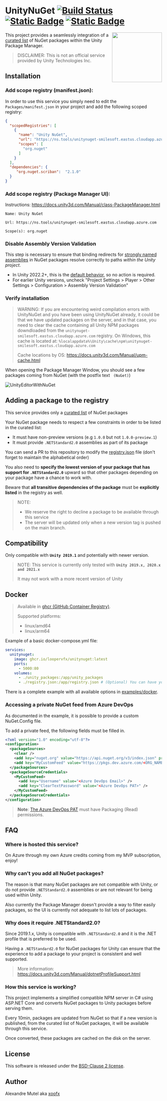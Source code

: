 # UnityNuGet [![Build Status](https://github.com/loopervfx/UnityNuGet/workflows/ci/badge.svg?branch=master)](https://github.com/loopervfx/UnityNuGet/actions) [![Static Badge](https://img.shields.io/badge/server-status-blue)](https://unitynuget-smilesoft.eastus.cloudapp.azure.com/status) [![Static Badge](https://img.shields.io/badge/server-feed-blue)](https://unitynuget-smilesoft.eastus.cloudapp.azure.com/-/all)

<img align="right" width="160px" height="160px" src="img/unitynuget.png">

This project provides a seamlessly integration of a [curated list](registry.json) of NuGet packages within the Unity Package Manager.

> DISCLAIMER: This is not an official service provided by Unity Technologies Inc.

## Installation

### Add scope registry (manifest.json):

In order to use this service you simply need to edit the `Packages/manifest.json` in your project and add the following scoped registry:

```json
{
  "scopedRegistries": [
    {
      "name": "Unity NuGet",
      "url": "https://ns.tools/unitynuget-smilesoft.eastus.cloudapp.azure.com",
      "scopes": [
        "org.nuget"
      ]
    }
  ],
  "dependencies": {
     "org.nuget.scriban":  "2.1.0"
  }
}
```

### Add scope registry (Package Manager UI):

Instructions: https://docs.unity3d.com/Manual/class-PackageManager.html

```
Name: Unity NuGet

Url: https://ns.tools/unitynuget-smilesoft.eastus.cloudapp.azure.com

Scope(s): org.nuget
```

### Disable Assembly Version Validation

This step is necessary to ensure that binding redirects for [strongly named assemblies](https://learn.microsoft.com/en-us/dotnet/standard/assembly/strong-named) in NuGet packages resolve correctly to paths _within the Unity project_. 

- In Unity 2022.2+, this is the [default behavior](https://forum.unity.com/threads/editor-assembly-loading-issues-unloading-broken-assembly-could-not-load-signature.754508/#post-8647791), so no action is required.
- For earlier Unity versions, uncheck "Project Settings > Player > Other Settings > Configuration > Assembly Version Validation"

### Verify installation

> WARNING: If you are encountering weird compilation errors with UnityNuGet and you have been using UnityNuGet already, 
> it could be that we have updated packages on the server, and in that case, you need to clear the cache containing
> all Unity NPM packages downdloaded from the `unitynuget-smilesoft.eastus.cloudapp.azure.com` registry.
> On Windows, this cache is located at: `%localappdata%\Unity\cache\npm\unitynuget-smilesoft.eastus.cloudapp.azure.com`
>
> Cache locations by OS: https://docs.unity3d.com/Manual/upm-cache.html

When opening the Package Manager Window, you should see a few packages coming from NuGet (with the postfix text ` (NuGet)`)

![UnityEditorWithNuGet](img/unity_editor_with_nuget.jpg)

## Adding a package to the registry

This service provides only a [curated list](registry.json) of NuGet packages

Your NuGet package needs to respect a few constraints in order to be listed in the curated list:

- It must have non-preview versions (e.g `1.0.0` but not `1.0.0-preview.1`)
- It must provide `.NETStandard2.0` assemblies as part of its package

You can send a PR to this repository to modify the [registry.json](registry.json) file (don't forget to maintain the alphabetical order)

You also need to **specify the lowest version of your package that has support for `.NETStandard2.0`** upward so that other packages depending on your package have a chance to work with.

Beware that **all transitive dependencies of the package** must be **explicitly listed** in the registry as well.

> NOTE: 
> * We reserve the right to decline a package to be available through this service
> * The server will be updated only when a new version tag is pushed on the main branch.

## Compatibility

Only compatible with **`Unity 2019.1`** and potentially with newer version.

> NOTE: This service is currently only tested with **`Unity 2019.x, 2020.x and 2021.x`**
>
> It may not work with a more recent version of Unity

## Docker

> Available in [ghcr (GitHub Container Registry)](https://github.com/loopervfx/UnityNuGet/pkgs/container/unitynuget).
> 
> Supported platforms:
> - linux/amd64
> - linux/arm64

Example of a basic docker-compose.yml file:

```yaml
services:
  unitynuget:
    image: ghcr.io/loopervfx/unitynuget:latest
    ports:
      - 5000:80
    volumes:
      - ./unity_packages:/app/unity_packages
      - ./registry.json:/app/registry.json # (Optional) You can have your own registry.json with a different package list than the one already included in the repository
```

There is a complete example with all available options in [examples/docker](examples/docker).

### Accessing a private NuGet feed from Azure DevOps

As documented in the example, it is possible to provide a custom NuGet.Config file.

To add a private feed, the following fields must be filled in.

```xml
<?xml version="1.0" encoding="utf-8"?>
<configuration>
  <packageSources>
    <clear />
    <add key="nuget.org" value="https://api.nuget.org/v3/index.json" protocolVersion="3" />
    <add key="MyCustomFeed" value="https://pkgs.dev.azure.com/<ORG_NAME>/<PROJECT_NAME>/_packaging/<FEED_NAME>/nuget/v3/index.json" />
  </packageSources>
  <packageSourceCredentials>
    <MyCustomFeed>
      <add key="Username" value="<Azure DevOps Email>" />
      <add key="ClearTextPassword" value="<Azure DevOps PAT>" />
    </MyCustomFeed>
  </packageSourceCredentials>
</configuration>
```

> **Note**: [The Azure DevOps PAT](https://learn.microsoft.com/en-us/azure/devops/organizations/accounts/use-personal-access-tokens-to-authenticate) must have Packaging (Read) permissions.

## FAQ

### **Where is hosted this service?**

On Azure through my own Azure credits coming from my MVP subscription, enjoy!

### **Why can't you add all NuGet packages?**

The reason is that many NuGet packages are not compatible with Unity, or do not provide `.NETStandard2.0` assemblies or are not relevant for being used within Unity.

Also currently the Package Manager doesn't provide a way to filter easily packages, so the UI is currently not adequate to list lots of packages.

### **Why does it require .NETStandard2.0?**

Since 2019.1.x, Unity is compatible with `.NETStandard2.0` and it is the .NET profile that is preferred to be used.

Having a `.NETStandard2.0` for NuGet packages for Unity can ensure that the experience to add a package to your project is consistent and well supported.

> More information: https://docs.unity3d.com/Manual/dotnetProfileSupport.html

### **How this service is working?**

This project implements a simplified compatible NPM server in C# using ASP.NET Core and converts NuGet packages to Unity packages before serving them. 

Every 10min, packages are updated from NuGet so that if a new version is published, from the curated list of NuGet packages, it will be available through this service.

Once converted, these packages are cached on the disk on the server.

## License

This software is released under the [BSD-Clause 2 license](https://opensource.org/licenses/BSD-2-Clause). 

## Author

Alexandre Mutel aka [xoofx](http://xoofx.com)

